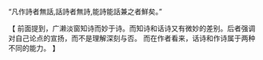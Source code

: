 “凡作詩者無話,話詩者無詩,能詩能話兼之者鮮矣。”

【
前面提到，广濑淡窗知诗而妙于诗。而知诗和话诗又有微妙的差别。后者强调对自己论点的宣扬，而不是理解深刻与否。
而在作者看来，话诗和作诗属于两种不同的能力。
】